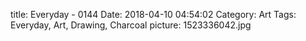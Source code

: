 title: Everyday - 0144
Date: 2018-04-10 04:54:02
Category: Art
Tags: Everyday, Art, Drawing, Charcoal
picture: 1523336042.jpg
